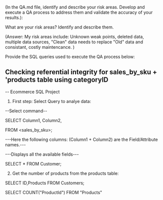 (In the QA.md file, identify and describe your risk areas. Develop and execute a QA process to address them and validate the accuracy of your results.):

What are your risk areas? Identify and describe them.

(Answer: My risk areas include: Unknown weak points, deleted data, multiple data sources, "Clean" data needs to replace "Old" data and consistant, costly maintencance. )

Provide the SQL queries used to execute the QA process below:


 Checking referential integrity for sales_by_sku + 'products table using categoryID
-----------------------------------------------------------------------------------------------------------

-- Ecommerce SQL Project

1) First step: Select Query to analye data:

--Select command--

SELECT Column1, Column2,
 
FROM <sales_by_sku>;

---Here the following columns: (Column1 + Column2) are the Field/Attribute names.---

---Displays all the available fields---

SELECT * FROM Customer;

2) Get the number of products from the products table:

	
SELECT ID,Products FROM Customers;

SELECT COUNT("ProductId") FROM "Products"




